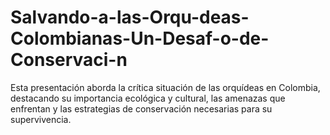 # Salvando-a-las-Orqu-deas-Colombianas-Un-Desaf-o-de-Conservaci-n
Esta presentación aborda la crítica situación de las orquídeas en Colombia, destacando su importancia ecológica y cultural, las amenazas que enfrentan y las estrategias de conservación necesarias para su supervivencia. 
